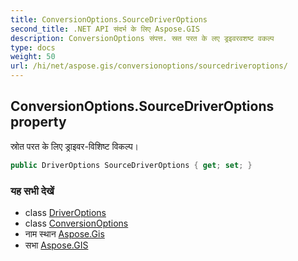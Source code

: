 ```yaml
---
title: ConversionOptions.SourceDriverOptions
second_title: .NET API संदर्भ के लिए Aspose.GIS
description: ConversionOptions संपत्त. स्रत परत के लए ड्रइवरवशष्ट वकल्प
type: docs
weight: 50
url: /hi/net/aspose.gis/conversionoptions/sourcedriveroptions/
---
```

## ConversionOptions.SourceDriverOptions property

स्रोत परत के लिए ड्राइवर-विशिष्ट विकल्प।

```csharp
public DriverOptions SourceDriverOptions { get; set; }
```

### यह सभी देखें

* class [DriverOptions](../../driveroptions/)
* class [ConversionOptions](../)
* नाम स्थान [Aspose.Gis](../../conversionoptions/)
* सभा [Aspose.GIS](../../../)


